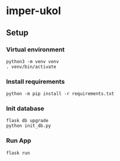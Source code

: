 # imper-ukol

## Setup

### Virtual environment
```
python3 -m venv venv
. venv/bin/activate
```

### Install requirements
```
python -m pip install -r requirements.txt
```

### Init database

```
flask db upgrade
python init_db.py
```
### Run App

```
flask run
```
